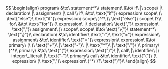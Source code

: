 $$
\begin{align}
program\ &\to\ statement^*\\
statement\ &\to\ if\ |\ scope\ |\ declaration\ |\ assignment\ |\ call \\
if\ &\to\ \text{"if"}\ expression\ scope\ (\ \text{"else"}\ \text{"if"}\ expression\ scope\ )^*\ (\ \text{"else"}\ scope\ )?\\
for\ &\to\ \text{"for"}\ (\ expression\ |\ declaration\ \text{","}\ expression\ \text{","}\ assignment\ )\ scope\\
scope\ &\to\ \text{"\{"}\ statement^*\ \text{"\}"}\\
declaration\ &\to\ identifier\ \text{":"}\ \text{"="}\ expression\\
assignment\ &\to\ identifier\ \text{"="}\ expression\\
expression\ &\to\ primary\ (\ (\ \text{"+"}\ |\ \text{"-"}\ |\ \text{"*"}\ |\ \text{"/"}\ )\ primary\ )^*\\
primary\ &\to\ \text{"("}\ expression\ \text{")"}\ |\ call\ |\ identifier\ |\ integer\_literal\ |\ \text{"-"}\ primary\\
call\ &\to\ identifier\ \text{"("}\ (\ expression\ (\ \text{","}\ expression\ )^*\ )?\ \text{")"}\\
\end{align}
$$
